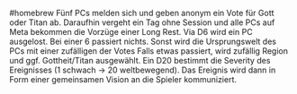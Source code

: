 #homebrew 
Fünf PCs melden sich und geben anonym ein Vote für Gott oder Titan ab.
Daraufhin vergeht ein Tag ohne Session und alle PCs auf Meta bekommen die Vorzüge einer Long Rest.
Via D6 wird ein PC ausgelost. Bei einer 6 passiert nichts. Sonst wird die Ursprungswelt des PCs mit einer zufälligen der Votes 
Falls etwas passiert, wird zufällig Region und ggf. Gottheit/Titan ausgewählt. Ein D20 bestimmt die Severity des Ereignisses (1 schwach -> 20 weltbewegend).
Das Ereignis wird dann in Form einer gemeinsamen Vision an die Spieler kommuniziert.